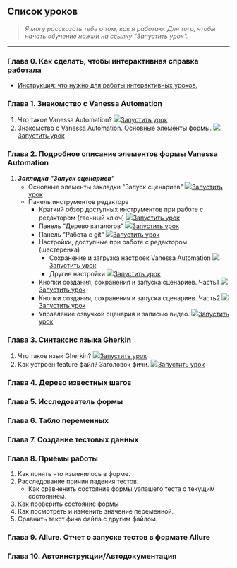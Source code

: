 ﻿## Список уроков
> *Я могу рассказать тебе о том, как я работаю. Для того, чтобы начать обучение нажми на ссылку "Запустить урок".*
---
### Глава 0. Как сделать, чтобы интерактивная справка работала
   * [Инструкция: что нужно для работы интерактивных уроков.](https://github.com/Pr-Mex/vanessa-automation/blob/develop/docs/InteractiveHelp/SettingUpInteractiveHelp.md)


### Глава 1. Знакомство с Vanessa Automation
   1. Что такое Vanessa Automation? ![](https://github.com/Pr-Mex/vanessa-automation/blob/develop/training/pict/mortarboard.png?raw=true)[Запустить урок](ЧтоТакоеVanessaAutomation)
   1. Знакомство с Vanessa Automation. Основные элементы формы. ![](https://github.com/Pr-Mex/vanessa-automation/blob/develop/training/pict/mortarboard.png?raw=true)[Запустить урок](ЗнакомствоСVanessaAutomationОсновныеЭлементыФормы)

### Глава 2. Подробное описание элементов формы Vanessa Automation
   1. ***Закладка "Запуск сценариев"***
       - Основные элементы закладки "Запуск сценариев" ![](https://github.com/Pr-Mex/vanessa-automation/blob/develop/training/pict/mortarboard.png?raw=true)[Запустить урок](ОсновныеЭлементыЗакладкиЗапускСценариев)
       - Панель инструментов редактора
           - Краткий обзор доступных инструментов при работе с редактором (гаечный ключ) ![](https://github.com/Pr-Mex/vanessa-automation/blob/develop/training/pict/mortarboard.png?raw=true)[Запустить урок](КраткийОбзорДоступныхИнструментовПриРаботеСРедактором)
           - Панель "Дерево каталогов" ![](https://github.com/Pr-Mex/vanessa-automation/blob/develop/training/pict/mortarboard.png?raw=true)[Запустить урок](ОписаниеПанелиДеревоКаталогов)
           - Панель "Работа с git" ![](https://github.com/Pr-Mex/vanessa-automation/blob/develop/training/pict/mortarboard.png?raw=true)[Запустить урок](ОписаниеПанелиРаботаСGit)
           - Настройки, доступные при работе с редактором (шестеренка)
              - Сохранение и загрузка настроек Vanessa Automation ![](https://github.com/Pr-Mex/vanessa-automation/blob/develop/training/pict/mortarboard.png?raw=true)[Запустить урок](НастройкиВПанелиРедактораСохранитьЗагрузитьНастройки)
              - Другие настройки ![](https://github.com/Pr-Mex/vanessa-automation/blob/develop/training/pict/mortarboard.png?raw=true)[Запустить урок](НастройкиВПанелиРедактораДругиеНастройки)
           - Кнопки создания, сохранения и запуска сценариев. Часть1 ![](https://github.com/Pr-Mex/vanessa-automation/blob/develop/training/pict/mortarboard.png?raw=true)[Запустить урок](КнопкиЗапускаСценариевЧастьОдин)              
           - Кнопки создания, сохранения и запуска сценариев. Часть2 ![](https://github.com/Pr-Mex/vanessa-automation/blob/develop/training/pict/mortarboard.png?raw=true)[Запустить урок](КнопкиЗапускаСценариевЧастьДва)              
           - Управление озвучкой сценария и записью видео. ![](https://github.com/Pr-Mex/vanessa-automation/blob/develop/training/pict/mortarboard.png?raw=true)[Запустить урок](КнопкиОзвучкиИЗаписиВидео)              

### Глава 3. Синтаксис языка Gherkin

   1. Что такое язык Gherkin? ![](https://github.com/Pr-Mex/vanessa-automation/blob/develop/training/pict/mortarboard.png?raw=true)[Запустить урок](ЧтоТакоеЯзыкGherkin)
   1. Как устроен feature файл? Заголовок фичи. ![](https://github.com/Pr-Mex/vanessa-automation/blob/develop/training/pict/mortarboard.png?raw=true)[Запустить урок](КакУстроенFeatureФайлЗаголовокФичи)


### Глава 4. Дерево известных шагов

### Глава 5. Исследователь формы
### Глава 6. Табло переменных

### Глава 7. Создание тестовых данных
### Глава 8. Приёмы работы
   1. Как понять что изменилось в форме.
   1. Расследование причин падения тестов.
       - Как сравненить состояние формы уапашего теста с текущим состоянием.
   1. Как проверить состояние формы
   1. Как посмотреть и изменить значение переменной.
   1. Сравнить текст фича файла с другим файлом.
   
### Глава 9. Allure. Отчет о запуске тестов в формате Allure

### Глава 10. Автоинструкции/Автодокументация
